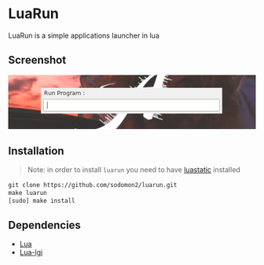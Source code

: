 # LuaRun
LuaRun is a simple applications launcher in lua

## Screenshot

![screenshot](https://github.com/sodomon2/project-screenshot/blob/master/luarun/screenshot.png?raw=true)

## Installation
> Note: in order to install `luarun` you need to have [luastatic](https://github.com/ers35/luastatic) installed

```
git clone https://github.com/sodomon2/luarun.git
make luarun
[sudo] make install
```

## Dependencies

- [Lua](https://www.lua.org/download.html)
- [Lua-lgi](https://github.com/pavouk/lgi)
